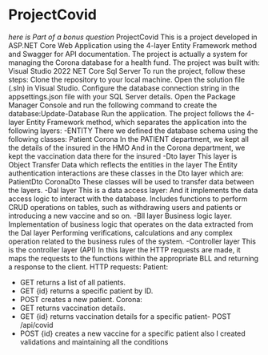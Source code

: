 # ProjectCovid
*here is Part of a bonus question*
ProjectCovid
This is a project developed in ASP.NET Core Web Application using the 4-layer Entity Framework
method and Swagger for API documentation.
The project is actually a system for managing the Corona database for a health fund.
The project was built with:
Visual Studio 2022
NET Core
Sql Server
To run the project, follow these steps:
   Clone the repository to your local machine.
   Open the solution file (.sln) in Visual Studio.
   Configure the database connection string in the appsettings.json file with your SQL Server details.
   Open the Package Manager Console and run the following command to create the database:Update-Database
   Run the application.
The project follows the 4-layer Entity Framework method, which separates the application into the following layers:
-ENTITY 
There we defined the database schema using the following classes:
Patient
Corona
In the PATIENT department, we kept all the details of the insured in the HMO
And in the Corona department, we kept the vaccination data there for the insured
-Dto layer
This layer is Object Transfer Data which reflects the entities in the layer
The Entity authentication interactions are these classes in the Dto layer which are:
PatientDto
CoronaDto
These classes will be used to transfer data between the layers.
-Dal layer
This is a data access layer:
And it implements the data access logic to interact with the database.
Includes functions to perform CRUD operations on tables,
such as withdrawing users and patients or introducing a new vaccine and so on.
-Bll layer
Business logic layer.
Implementation of business logic that operates on the data extracted from the Dal layer
Performing verifications, calculations and any complex operation related to the business rules of
the system.
-Controller layer
This is the controller layer (API)
In this layer the HTTP requests are made, it maps the requests
to the functions within the appropriate BLL and returning a response to the client.
HTTP requests:
Patient:
- GET 
  returns a list of all patients.
- GET {id}
  returns a specific patient by ID.
- POST 
  creates a new patient.
Corona:
- GET 
  returns vaccination details.
- GET {id}
   returns vaccination details for a specific patient- POST /api/covid
 - POST {id}
   creates a new vaccine for a specific patient
  also I created validations and maintaining all the conditions
